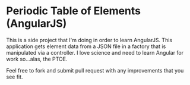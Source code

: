 # Periodic Table of Elements (AngularJS)
This is a side project that I'm doing in order to learn AngularJS. This application gets element data from a JSON file in a factory that is manipulated via a controller. I love science and need to learn Angular for work so...alas, the PTOE.

Feel free to fork and submit pull request with any improvements that you see fit.
